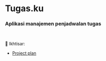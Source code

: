 # Tugas.ku

### Aplikasi manajemen penjadwalan tugas

<br>

📃 Ikhtisar:
  - [Project plan](https://docs.google.com/document/d/1902lDK4E7bvkTNTMewq2Llc8A9i_x88bD4btK-C3xr4/edit?usp=sharing)
